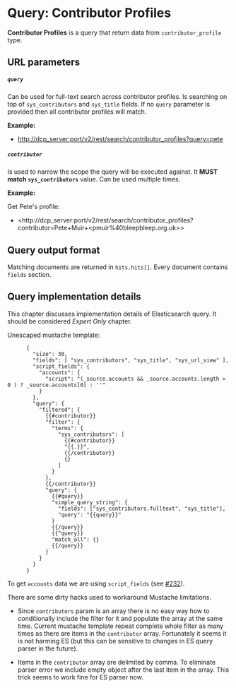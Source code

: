 # Query: Contributor Profiles

**Contributor Profiles** is a query that return data from `contributor_profile` type. 

## URL parameters

##### `query`

Can be used for full-text search across contributor profiles. Is searching on top
of `sys_contributors` and `sys_title` fields.
If no `query` parameter is provided then all contributor profiles will match.

**Example:**

- <http://dcp_server:port/v2/rest/search/contributor_profiles?query=pete>

##### `contributor`

Is used to narrow the scope the query will be executed against.
It **MUST match `sys_contributors`** value.
Can be used multiple times.

**Example:**

Get Pete's profile:

- <http://dcp_server:port/v2/rest/search/contributor_profiles?contributor=Pete+Muir+<pmuir%40bleepbleep.org.uk>>

## Query output format

Matching documents are returned in `hits.hits[]`. Every document contains `fields` section.

## Query implementation details

This chapter discusses implementation details of Elasticsearch query. It should be considered _Expert Only_ chapter.

Unescaped mustache template:

          {
            "size": 30,
            "fields": [ "sys_contributors", "sys_title", "sys_url_view" ],
            "script_fields": {
              "accounts": {
                "script": "(_source.accounts && _source.accounts.length > 0 ) ? _source.accounts[0] : ''"
              }
            },
            "query": {
              "filtered": {
                {{#contributor}}
                "filter": {
                  "terms": {
                    "sys_contributors": [
                      {{#contributor}}
                      "{{.}}",
                      {{/contributor}}
                      {}
                    ]
                  }
                },
                {{/contributor}}
                "query": {
                  {{#query}}
                  "simple_query_string": {
                    "fields": ["sys_contributors.fulltext", "sys_title"],
                    "query": "{{query}}"
                  }
                  {{/query}}
                  {{^query}}
                  "match_all": {}
                  {{/query}}
                }
              }
            }
          }
          
To get `accounts` data we are using `script_fields` (see [#232](https://github.com/searchisko/searchisko/issues/232)).          
          
There are some dirty hacks used to workaround Mustache limitations.

- Since `contributors` param is an array there is no easy way how to conditionally include the
  filter for it and populate the array at the same time. Current mustache template repeat complete
  whole filter as many times as there are items in the `contributor` array. Fortunately it seems
  it is not harming ES (but this can be sensitive to changes in ES query parser in the future).
  
- Items in the `contributor` array are delimited by comma. To eliminate parser error we include
  empty object after the last item in the array. This trick seems to work fine for ES parser now.